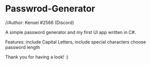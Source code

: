 # Passwrod-Generator
//Author: Kensei #2566 (Discord)

A simple password generator and my first UI app written in C#.

Features:
  include Capital Letters,
  include special characters
  choose password length

Thank you for having a look! :)
